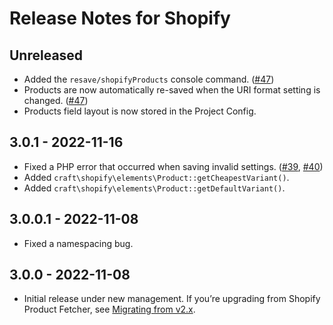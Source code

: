 # Release Notes for Shopify

## Unreleased

- Added the `resave/shopifyProducts` console command. ([#47](https://github.com/craftcms/shopify/issues/47))
- Products are now automatically re-saved when the URI format setting is changed. ([#47](https://github.com/craftcms/shopify/issues/47))
- Products field layout is now stored in the Project Config.

## 3.0.1 - 2022-11-16

- Fixed a PHP error that occurred when saving invalid settings. ([#39](https://github.com/craftcms/shopify/pull/39), [#40](https://github.com/craftcms/shopify/pull/40))
- Added `craft\shopify\elements\Product::getCheapestVariant()`.
- Added `craft\shopify\elements\Product::getDefaultVariant()`.

## 3.0.0.1 - 2022-11-08

- Fixed a namespacing bug.

## 3.0.0 - 2022-11-08

- Initial release under new management. If you’re upgrading from Shopify Product Fetcher, see [Migrating from v2.x](https://github.com/craftcms/shopify#migrating-from-v2x).
